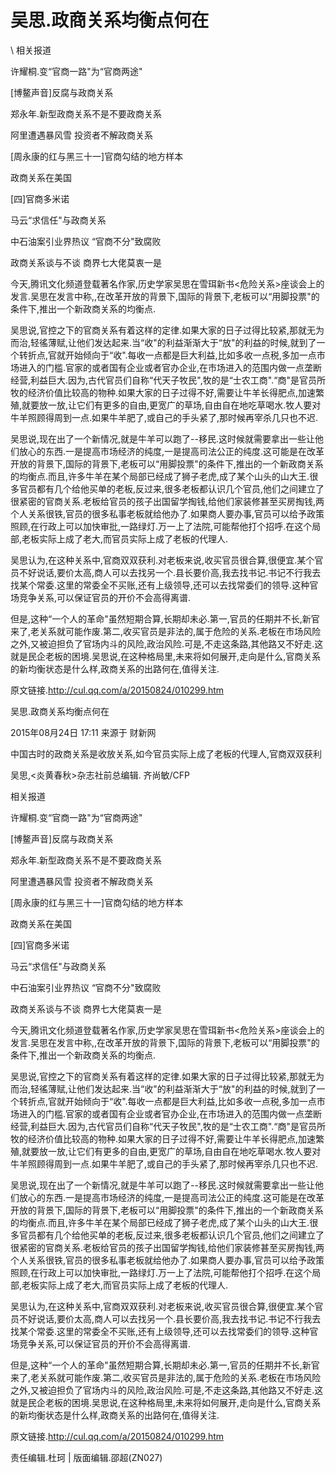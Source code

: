 # 吴思.政商关系均衡点何在  





\ 
相关报道

许耀桐.变“官商一路"为“官商两途"

[博鳌声音]反腐与政商关系

郑永年.新型政商关系不是不要政商关系

阿里遭遇暴风雪 投资者不解政商关系

[周永康的红与黑三十一]官商勾结的地方样本

政商关系在美国

[四]官商多米诺

马云“求信任"与政商关系

中石油案引业界热议 “官商不分"致腐败

政商关系谈与不谈 商界七大佬莫衷一是

今天,腾讯文化频道登载著名作家,历史学家吴思在雪珥新书<危险关系>座谈会上的发言.吴思在发言中称,,在改革开放的背景下,国际的背景下,老板可以“用脚投票"的条件下,推出一个新政商关系的均衡点.

吴思说,官控之下的官商关系有着这样的定律.如果大家的日子过得比较紧,那就无为而治,轻徭薄赋,让他们发达起来.当“收"的利益渐渐大于“放"的利益的时候,就到了一个转折点,官就开始倾向于“收".每收一点都是巨大利益,比如多收一点税,多加一点市场进入的门槛.官家的或者国有企业或者官办企业,在市场进入的范围内做一点垄断经营,利益巨大.因为,古代官员们自称“代天子牧民",牧的是“士农工商".“商"是官员所牧的经济价值比较高的物种.如果大家的日子过得不好,需要让牛羊长得肥点,加速繁殖,就要放一放,让它们有更多的自由,更宽广的草场,自由自在地吃草喝水.牧人要对牛羊照顾得周到一点.如果牛羊肥了,或自己的手头紧了,那时候再宰杀几只也不迟.

吴思说,现在出了一个新情况,就是牛羊可以跑了--移民.这时候就需要拿出一些让他们放心的东西.一是提高市场经济的纯度,一是提高司法公正的纯度.这可能是在改革开放的背景下,国际的背景下,老板可以“用脚投票"的条件下,推出的一个新政商关系的均衡点.而且,许多牛羊在某个局部已经成了狮子老虎,成了某个山头的山大王.很多官员都有几个给他买单的老板,反过来,很多老板都认识几个官员,他们之间建立了很紧密的官商关系.老板给官员的孩子出国留学掏钱,给他们家装修甚至买房掏钱,两个人关系很铁,官员的很多私事老板就给他办了.如果商人要办事,官员可以给予政策照顾,在行政上可以加快审批,一路绿灯.万一上了法院,可能帮他打个招呼.在这个局部,老板实际上成了老大,而官员实际上成了老板的代理人.

吴思认为,在这种关系中,官商双双获利.对老板来说,收买官员很合算,很便宜.某个官员不好说话,要价太高,商人可以去找另一个.县长要价高,我去找书记.书记不行我去找某个常委.这里的常委全不买账,还有上级领导,还可以去找常委们的领导.这种官场竞争关系,可以保证官员的开价不会高得离谱.

但是,这种“一个人的革命"虽然短期合算,长期却未必.第一,官员的任期并不长,新官来了,老关系就可能作废.第二,收买官员是非法的,属于危险的关系.老板在市场风险之外,又被迫担负了官场内斗的风险,政治风险.可是,不走这条路,其他路又不好走.这就是民企老板的困境.吴思说,在这种格局里,未来将如何展开,走向是什么,官商关系的新均衡状态是什么样,政商关系的出路何在,值得关注.

原文链接.http://cul.qq.com/a/20150824/010299.htm


吴思.政商关系均衡点何在

2015年08月24日 17:11 来源于 财新网

中国古时的政商关系是收放关系,如今官员实际上成了老板的代理人,官商双双获利

吴思,<炎黄春秋>杂志社前总编辑. 齐尚敏/CFP

相关报道

许耀桐.变“官商一路"为“官商两途"

[博鳌声音]反腐与政商关系

郑永年.新型政商关系不是不要政商关系

阿里遭遇暴风雪 投资者不解政商关系

[周永康的红与黑三十一]官商勾结的地方样本

政商关系在美国

[四]官商多米诺

马云“求信任"与政商关系

中石油案引业界热议 “官商不分"致腐败

政商关系谈与不谈 商界七大佬莫衷一是

今天,腾讯文化频道登载著名作家,历史学家吴思在雪珥新书<危险关系>座谈会上的发言.吴思在发言中称,,在改革开放的背景下,国际的背景下,老板可以“用脚投票"的条件下,推出一个新政商关系的均衡点.

吴思说,官控之下的官商关系有着这样的定律.如果大家的日子过得比较紧,那就无为而治,轻徭薄赋,让他们发达起来.当“收"的利益渐渐大于“放"的利益的时候,就到了一个转折点,官就开始倾向于“收".每收一点都是巨大利益,比如多收一点税,多加一点市场进入的门槛.官家的或者国有企业或者官办企业,在市场进入的范围内做一点垄断经营,利益巨大.因为,古代官员们自称“代天子牧民",牧的是“士农工商".“商"是官员所牧的经济价值比较高的物种.如果大家的日子过得不好,需要让牛羊长得肥点,加速繁殖,就要放一放,让它们有更多的自由,更宽广的草场,自由自在地吃草喝水.牧人要对牛羊照顾得周到一点.如果牛羊肥了,或自己的手头紧了,那时候再宰杀几只也不迟.

吴思说,现在出了一个新情况,就是牛羊可以跑了--移民.这时候就需要拿出一些让他们放心的东西.一是提高市场经济的纯度,一是提高司法公正的纯度.这可能是在改革开放的背景下,国际的背景下,老板可以“用脚投票"的条件下,推出的一个新政商关系的均衡点.而且,许多牛羊在某个局部已经成了狮子老虎,成了某个山头的山大王.很多官员都有几个给他买单的老板,反过来,很多老板都认识几个官员,他们之间建立了很紧密的官商关系.老板给官员的孩子出国留学掏钱,给他们家装修甚至买房掏钱,两个人关系很铁,官员的很多私事老板就给他办了.如果商人要办事,官员可以给予政策照顾,在行政上可以加快审批,一路绿灯.万一上了法院,可能帮他打个招呼.在这个局部,老板实际上成了老大,而官员实际上成了老板的代理人.

吴思认为,在这种关系中,官商双双获利.对老板来说,收买官员很合算,很便宜.某个官员不好说话,要价太高,商人可以去找另一个.县长要价高,我去找书记.书记不行我去找某个常委.这里的常委全不买账,还有上级领导,还可以去找常委们的领导.这种官场竞争关系,可以保证官员的开价不会高得离谱.

但是,这种“一个人的革命"虽然短期合算,长期却未必.第一,官员的任期并不长,新官来了,老关系就可能作废.第二,收买官员是非法的,属于危险的关系.老板在市场风险之外,又被迫担负了官场内斗的风险,政治风险.可是,不走这条路,其他路又不好走.这就是民企老板的困境.吴思说,在这种格局里,未来将如何展开,走向是什么,官商关系的新均衡状态是什么样,政商关系的出路何在,值得关注.

原文链接.http://cul.qq.com/a/20150824/010299.htm



责任编辑.杜珂 | 版面编辑.邵超(ZN027)
